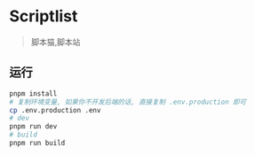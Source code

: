# Scriptlist
>
> 脚本猫,脚本站

## 运行

```bash
pnpm install
# 复制环境变量, 如果你不开发后端的话, 直接复制 .env.production 即可
cp .env.production .env
# dev
pnpm run dev
# build
pnpm run build
```

